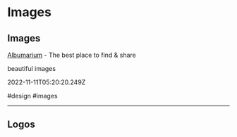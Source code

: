# Images

## Images

[Albumarium](http://albumarium.com) - The best place to find & share

beautiful images

2022-11-11T05:20:20.249Z

#design #images

---

## Logos
